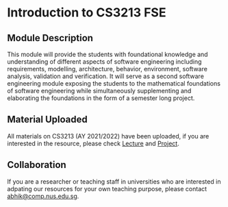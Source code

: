 # Introduction to CS3213 FSE

<!-- ## CS3213 Vision -->



## Module Description

This module will provide the students with foundational knowledge and understanding of different aspects of software engineering including requirements, modelling, architecture, behavior, environment, software analysis, validation and verification. It will serve as a second software engineering module exposing the students to the mathematical foundations of software engineering while simultaneously supplementing and elaborating the foundations in the form of a semester long project.

## Material Uploaded

All materials on CS3213 (AY 2021/2022) have been uploaded, if you are interested in the resource, please check [Lecture](lecture.md) and [Project](project.md).

## Collaboration

If you are a researcher or teaching staff in universities who are interested in adpating our resources for your own teaching purpose, please contact <abhik@comp.nus.edu.sg>.


